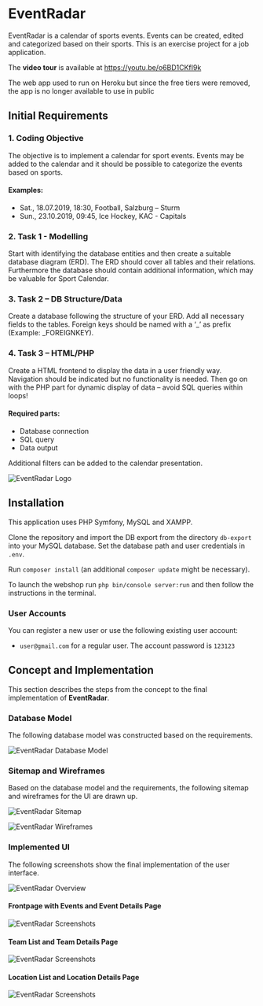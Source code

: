 # EventRadar

EventRadar is a calendar of sports events. Events can be created, edited and categorized based on their sports. This is an exercise project for a job application.

The __video tour__ is available at https://youtu.be/o6BD1CKfI9k

The web app used to run on Heroku but since the free tiers were removed, the app is no longer available to use in public

## Initial Requirements

### 1. Coding Objective
The objective is to implement a calendar for sport events. Events may be added to the calendar and it should be possible to categorize the events based on sports.

#### Examples:
- Sat., 18.07.2019, 18:30, Football, Salzburg – Sturm
- Sun., 23.10.2019, 09:45, Ice Hockey, KAC - Capitals

### 2. Task 1 - Modelling
Start with identifying the database entities and then create a suitable database diagram (ERD). The ERD should cover all tables and their relations.
Furthermore the database should contain additional information, which may be valuable for Sport Calendar.

### 3. Task 2 – DB Structure/Data
Create a database following the structure of your ERD. Add all necessary fields to the tables. Foreign keys should be named with a ‘_’ as prefix (Example: _FOREIGNKEY).

### 4. Task 3 – HTML/PHP
Create a HTML frontend to display the data in a user friendly way. Navigation should be indicated but no functionality is needed.
Then go on with the PHP part for dynamic display of data – avoid SQL queries within loops!

#### Required parts:
- Database connection
- SQL query
- Data output

Additional filters can be added to the calendar presentation.

![EventRadar Logo](documentation/eventradar.png)

## Installation
This application uses PHP Symfony, MySQL and XAMPP.

Clone the repository and import the DB export from the directory `db-export` into your MySQL database. Set the database path and user credentials in `.env`.

Run `composer install` (an additional `composer update` might be necessary).

To launch the webshop run `php bin/console server:run` and then follow the instructions in the terminal.

### User Accounts
You can register a new user or use the following existing user account:
- `user@gmail.com` for a regular user. The account password is `123123`

## Concept and Implementation
This section describes the steps from the concept to the final implementation of __EventRadar__.

### Database Model
The following database model was constructed based on the requirements.

![EventRadar Database Model](documentation/01_db-model.png)

### Sitemap and Wireframes
Based on the database model and the requirements, the following sitemap and wireframes for the UI are drawn up.

![EventRadar Sitemap](documentation/02_sitemap.png)

![EventRadar Wireframes](documentation/03_wireframes.png)


### Implemented UI
The following screenshots show the final implementation of the user interface.

![EventRadar Overview](public/assets/instructions/eventradar-overview.png)

#### Frontpage with Events and Event Details Page
![EventRadar Screenshots](documentation/screenshots1.png)

#### Team List and Team Details Page
![EventRadar Screenshots](documentation/screenshots2.png)

#### Location List and Location Details Page
![EventRadar Screenshots](documentation/screenshots3.png)
